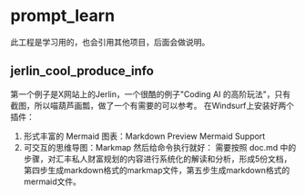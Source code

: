 # prompt_learn
此工程是学习用的，也会引用其他项目，后面会做说明。

## jerlin_cool_produce_info
第一个例子是X网站上的Jerlin，一个很酷的例子"Coding AI 的高阶玩法"，只有截图，所以喵葫芦画瓢，做了一个有需要的可以参考。
在Windsurf上安装好两个插件：
1. 形式丰富的 Mermaid 图表：Markdown Preview Mermaid Support
2. 可交互的思维导图：Markmap
然后给命令执行就好：
需要按照 doc.md 中的步骤，对汇丰私人财富规划的内容进行系统化的解读和分析，形成5份文档，第四步生成markdown格式的markmap文件，第五步生成markdown格式的mermaid文件。